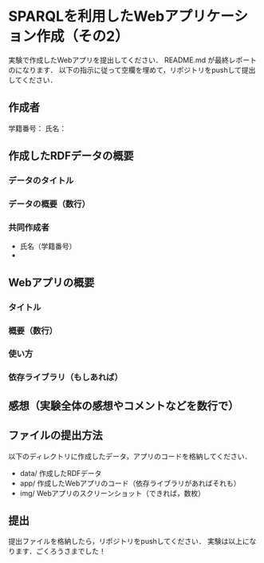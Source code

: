 # SPARQLを利用したWebアプリケーション作成（その2）
実験で作成したWebアプリを提出してください．
README.md が最終レポートのになります．
以下の指示に従って空欄を埋めて，リポジトリをpushして提出してください．

## 作成者
学籍番号：
氏名：

## 作成したRDFデータの概要
### データのタイトル

### データの概要（数行）

### 共同作成者
- 氏名（学籍番号）
- 

## Webアプリの概要
### タイトル

### 概要（数行）

### 使い方

### 依存ライブラリ（もしあれば）

## 感想（実験全体の感想やコメントなどを数行で）


## ファイルの提出方法
以下のディレクトリに作成したデータ，アプリのコードを格納してください．
- data/  作成したRDFデータ
- app/  作成したWebアプリのコード（依存ライブラリがあればそれも）
- img/  Webアプリのスクリーンショット（できれば，数枚）

## 提出
提出ファイルを格納したら，リポジトリをpushしてください．
実験は以上になります．ごくろうさまでした！
